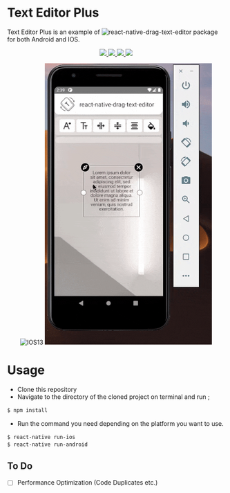 
# Text Editor Plus
 Text Editor Plus is an example of ![react-native-drag-text-editor](https://github.com/eneskarpuz/react-native-drag-text-editor) package for both Android and IOS. 
<p align="center">
  <a href="https://www.npmjs.com/package/react-native-drag-text-editor">
<img src="https://img.shields.io/badge/dynamic/json?color=success&label=npm&query=version&url=https%3A%2F%2Fraw.githubusercontent.com%2Feneskarpuz%2Freact-native-drag-text-editor%2Fmaster%2Fpackage.json&style=flat-square"/> 
  <img src="https://img.shields.io/npm/l/react-native-drag-text-editor?style=flat-square"/> 
  <img src="https://img.shields.io/badge/platform-%20IOS%20%7C%20Android%20-black?style=flat-square"/> 
  <img src="https://img.shields.io/github/languages/code-size/eneskarpuz/react-native-drag-text-editor?style=flat-square"/> 
</a>
</p>

<p align="center">
  <img src="https://github.com/eneskarpuz/TextEditorPlus/blob/master/gifs/cIOS.gif" alt="IOS13"/>
  <img src="https://github.com/eneskarpuz/TextEditorPlus/blob/master/gifs/lastAndro.gif" alt="AndroidAPI30"/>
</p> 

# Usage 
- Clone this repository
- Navigate to the directory of the cloned project on terminal and run ;
```sh
$ npm install 
```
- Run the command you need depending on the platform you want to use.
```sh
$ react-native run-ios
$ react-native run-android
```

## To Do
- [ ] Performance Optimization (Code Duplicates etc.)
